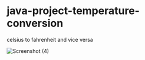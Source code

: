 # java-project-temperature-conversion
celsius to fahrenheit and vice versa

![Screenshot (4)](https://user-images.githubusercontent.com/78132956/147382867-7cf07d51-45ec-463a-b976-af9290f52ef6.png)
